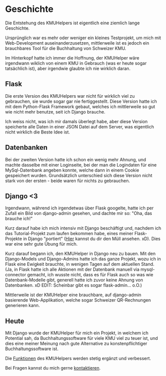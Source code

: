 # Geschichte

Die Entstehung des KMUHelpers ist eigentlich eine ziemlich lange Geschichte.

Ursprünglich war es mehr oder weniger ein kleines Testprojekt, um mich mit Web-Development auseinanderzusetzen, mittlerweile ist es jedoch ein brauchbares Tool für die Buchhaltung von Schweizer KMU.

Im Hinterkopf hatte ich immer die Hoffnung, der KMUHelper wäre irgendwann wiklich von einem KMU in Gebrauch (was er heute sogar tatsächlich ist), aber irgendwie glaubte ich nie wirklich daran.

## Flask

Die erste Version des KMUHelpers war nicht für wirklich viel zu gebrauchen, sie wurde sogar gar nie fertiggestellt. Diese Version hatte ich mit dem Python-Flask Framework gebaut, welches ich mittlerweile so gut wie nicht mehr benutze, seit ich Django brauche.

Ich weiss nicht, was ich mir damals überlegt habe, aber diese Version speicherte alle Daten in einer JSON Datei auf dem Server, was eigentlich nicht wirklich die Beste Idee ist.

## Datenbanken

Bei der zweiten Version hatte ich schon ein wenig mehr Ahnung, und machte dasselbe mit einer Loginseite, bei der man die Logindaten für eine MySql-Datenbank angeben konnte, welche dann in einem Cookie gespeichert wurden. Grundsätzlich unterschied sich diese Version nicht stark von der ersten - beide waren für nichts zu gebrauchen.

## Django &lt;3

Irgendwann, während ich irgendetwas über Flask googelte, hatte ich per Zufall ein Bild von django-admin gesehen, und dachte mir so: "Oha, das brauche ich!"

Kurz darauf habe ich mich intensiv mit Django beschäftigt und, nachdem ich das Tutorial-Projekt zum laufen bekommen habe, eines meiner Flask-Projekte in Django "portiert" ([Hier](https://github.com/rafaelurben/django-choosemusic) kannst du dir den Müll ansehen. xD). Dies war eine sehr gute Übung für mich.

Kurz darauf begann ich, den KMUHelper in Django neu zu bauen. Mit den Django-Models und Django-Admins hatte ich das ganze Projekt, wozu ich in Flask eine Ewigkeit brauchte, in wenigen Tagen auf dem aktuellen Stand. (Ja, in Flask hatte ich alle Aktionen mit der Datenbank manuell via mysql-connector gemacht, ich wusste nicht, dass es für Flask auch so was wie Datenbank-Modelle gibt, generell hatte ich zuvor keine Ahnung von Datenbanken. xD EDIT: Scheinbar gibt es sogar flask-admin... o.O.)

Mittlerweile ist der KMUHelper eine brauchbare, auf django-admin basierende Web-Applikation, welche sogar Schweizer QR-Rechnungen generieren kann.

## Heute

Mit Django wurde der KMUHelper für mich ein Projekt, in welchem ich Potential sah, da Buchhaltungssoftware für viele KMU viel zu teuer ist, und dies eine meiner Meinung nach gute Alternative zu konstenpflichtiger Buchhaltungssoftware ist.

Die [Funktionen](functions) des KMUHelpers werden stetig ergänzt und verbessert.

Bei Fragen kannst du mich gerne [kontaktieren](https://rafaelurben.github.io/diverses/rafaelurben/#kontakt).

